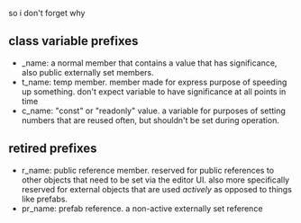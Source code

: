 so i don't forget why

## class variable prefixes
- _name: a normal member that contains a value that has significance, also public externally set members.
- t_name: temp member. member made for express purpose of speeding up something. don't expect variable to have significance at all points in time
- c_name: "const" or "readonly" value. a variable for purposes of setting numbers that are reused often, but shouldn't be set during operation.

## retired prefixes
- r_name: public reference member. reserved for public references to other objects that need to be set via the editor UI. also more specifically reserved for external objects that are used *actively* as opposed to things like prefabs.
- pr_name: prefab reference. a non-active externally set reference